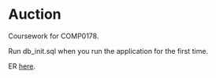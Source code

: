 # Auction

Coursework for COMP0178.

Run db_init.sql when you run the application for the first time.

ER [here](https://lucid.app/lucidchart/96c417ed-b5b1-4c63-afca-5dd45347b296/edit?viewport_loc=-333%2C-142%2C2407%2C1244%2C0_0&invitationId=inv_4439d8af-024e-4504-ad39-ead0b4c41945).